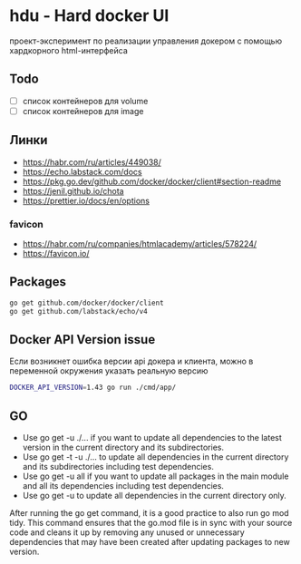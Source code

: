 # hdu - Hard docker UI

проект-эксперимент по реализации управления докером с помощью хардкорного html-интерфейса

## Todo

- [ ] список контейнеров для volume
- [ ] список контейнеров для image

## Линки

- https://habr.com/ru/articles/449038/
- https://echo.labstack.com/docs
- https://pkg.go.dev/github.com/docker/docker/client#section-readme
- https://jenil.github.io/chota
- https://prettier.io/docs/en/options

### favicon

- https://habr.com/ru/companies/htmlacademy/articles/578224/
- https://favicon.io/

## Packages

```bash
go get github.com/docker/docker/client
go get github.com/labstack/echo/v4
```

## Docker API Version issue

Если возникнет ошибка версии api докера и клиента, можно в переменной окружения указать реальную версию

```bash
DOCKER_API_VERSION=1.43 go run ./cmd/app/
```

## GO

- Use go get -u ./... if you want to update all dependencies to the latest version in the current directory and its subdirectories.
- Use go get -t -u ./... to update all dependencies in the current directory and its subdirectories including test dependencies.
- Use go get -u all if you want to update all packages in the main module and all its dependencies including test dependencies.
- Use go get -u to update all dependencies in the current directory only.

After running the go get command, it is a good practice to also run go mod tidy. This command ensures that the go.mod file is in sync with your source code and cleans it up by removing any unused or unnecessary dependencies that may have been created after updating packages to new version.
